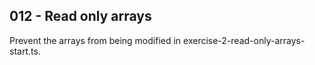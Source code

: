 ## 012 - Read only arrays

Prevent the arrays from being modified in exercise-2-read-only-arrays-start.ts.
